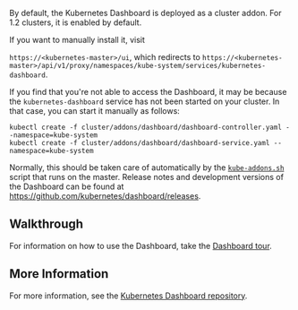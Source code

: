 ---
---

By default, the Kubernetes Dashboard is deployed as a cluster addon. For 1.2 clusters, it is enabled by default.

If you want to manually install it, visit

`https://<kubernetes-master>/ui`, which redirects to
`https://<kubernetes-master>/api/v1/proxy/namespaces/kube-system/services/kubernetes-dashboard`.

If you find that you're not able to access the Dashboard, it may be because the
`kubernetes-dashboard` service has not been started on your cluster. In that case,
you can start it manually as follows:

```shell
kubectl create -f cluster/addons/dashboard/dashboard-controller.yaml --namespace=kube-system
kubectl create -f cluster/addons/dashboard/dashboard-service.yaml --namespace=kube-system
```

Normally, this should be taken care of automatically by the
[`kube-addons.sh`](http://releases.k8s.io/{{page.githubbranch}}/cluster/saltbase/salt/kube-addons/kube-addons.sh)
script that runs on the master. Release notes and development versions of the Dashboard can be
found at https://github.com/kubernetes/dashboard/releases.

## Walkthrough

For information on how to use the Dashboard, take the [Dashboard tour](/docs/user-guide/ui/).

## More Information

For more information, see the
[Kubernetes Dashboard repository](https://github.com/kubernetes/dashboard).
